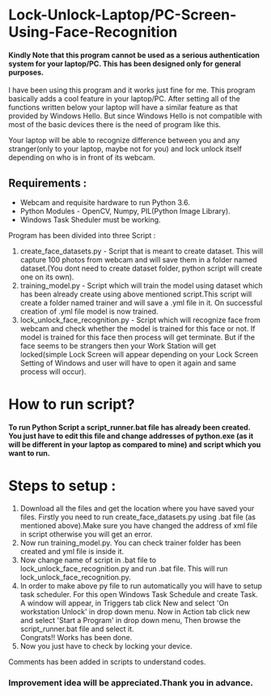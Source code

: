 # Lock-Unlock-Laptop/PC-Screen-Using-Face-Recognition

#### Kindly Note that this program cannot be used as a serious authentication system for your laptop/PC. This has been designed only for general purposes. 
I have been using this program and it works just fine for me.
This program basically adds a cool feature in your laptop/PC. After setting all of the functions written below your laptop will have a similar feature as that provided by Windows Hello.
But since Windows Hello is not compatible with most of the basic devices there is the need of program like this.

Your laptop will be able to recognize difference between you and any stranger(only to your laptop, maybe not for you) and lock unlock itself depending on who is in front of its webcam.

## Requirements :
* Webcam and requisite hardware to run Python 3.6.
* Python Modules - OpenCV, Numpy, PIL(Python Image Library).
* Windows Task Sheduler must be working.

Program has been divided into three Script :
1) create_face_datasets.py - Script that is meant to create dataset. This will capture 100 photos from webcam and will save them in a folder named dataset.(You dont need to create dataset folder, python script will create one on its own).
2) training_model.py - Script which will train the model using dataset which has been already create using above mentioned script.This script will create a folder named trainer and will save a .yml file in it. On successful creation of .yml file model is now trained.
3) lock_unlock_face_recognition.py - Script which will recognize face from webcam and check whether the model is trained for this face or not. If model is trained for this face then process will get terminate. But if the face seems to be strangers then your Work Station will get locked(simple Lock Screen will appear depending on your Lock Screen Setting of Windows and user will have to open it again and same process will occur).

# How to run script?
####  To run Python Script a script_runner.bat file has already been created. You just have to edit this file and change addresses of python.exe (as it will be different in your laptop as compared to mine) and script which you want to run.

# Steps to setup : 
1) Download all the files and get the location where you have saved your files. Firstly you need to run create_face_datasets.py using .bat file (as mentioned above).Make sure you have changed the address of xml file in script otherwise you will get an error. 
2) Now run training_model.py. You can check trainer folder has been created and yml file is inside it.
3) Now change name of script in .bat file to lock_unlock_face_recognition.py and run .bat file. This will run lock_unlock_face_recognition.py. 
4) In order to make above py file to run automatically you will have to setup task scheduler. For this open Windows Task Schedule and create Task. A window will appear, in Triggers tab click New and select 'On workstation Unlock' in drop down menu.
Now in Action tab click new and select 'Start a Program' in drop down menu, Then browse the script_runner.bat file and select it.         
Congrats!! Works has been done.
5) Now you just have to check by locking your device.

Comments has been added in scripts to understand codes.

### Improvement idea will be appreciated.Thank you in advance.

